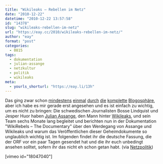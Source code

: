 ```yaml
---
title: "Wikileaks – Rebellen im Netz"
date: "2010-12-22"
datetime: "2010-12-22 13:57:58"
id: "14378"
slug: "wikileaks-rebellen-im-netz"
url: "https://eay.cc/2010/wikileaks-rebellen-im-netz/"
author: "eay"
format: "post"
categories:
  - 0815
tags:
  - dokumentation
  - julian-assange
  - netzkultur
  - politik
  - wikileaks
meta:
  - yourls_shorturl: "https://eay.li/13h"
---
```


Das ging zwar schon [mindestens](http://www.misterhonk.de/blog/14120/wikileaks-dokumentation-wikirebels-the-documentary/) [einmal](http://www.netzpolitik.org/2010/wikirebels-dokumentation-uber-wikileaks/) [durch](http://hurkunde.wordpress.com/2010/12/11/wikileaks-documentary-new/) [die](http://www.spreeblick.com/2010/12/10/wikileaks-dokumentation-wikirebels/) [komplette](http://www.nerdcore.de/wp/2010/12/10/wikileaks-open-thread-operation-leakspin/) [Blogosphäre](http://alrightokee.de/medien/wikirebels-dokumentation-uber-wikileaks/), aber ich habe es mir gerade erst angesehen und es ist einfach zu wichtig, um es nicht zu bringen: Die schwedischen Journalisten Bosse Lindquist und Jesper Huor haben [Julian Assange](http://de.wikipedia.org/wiki/Julian_Assange), den Mann hinter [Wikileaks](http://de.wikipedia.org/wiki/WikiLeaks), und sein Team sechs Monate lang begleitet und berichten nun in der Dokumentation "WikiRebels – The Documentary" über den Werdegang von Assange und Wikileaks und warum das Veröffentlichen dieser Geheimdokumente so unglaublich wichtig ist. Im folgenden findet ihr die deutsche Fassung, die der ORF vor ein paar Tagen gesendet hat und die ihr euch unbedingt ansehen solltet, sofern ihr das nicht eh schon getan habt. (via [Netzpolitik](http://www.netzpolitik.org/2010/deutsche-version-wikileaks-%E2%80%93-rebellen-im-netz/))

\[vimeo id="18047040"\]

